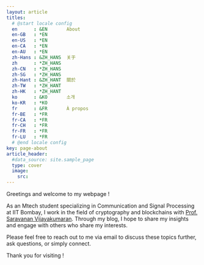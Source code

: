 ```yaml
---
layout: article
titles:
  # @start locale config
  en      : &EN       About
  en-GB   : *EN
  en-US   : *EN
  en-CA   : *EN
  en-AU   : *EN
  zh-Hans : &ZH_HANS  关于
  zh      : *ZH_HANS
  zh-CN   : *ZH_HANS
  zh-SG   : *ZH_HANS
  zh-Hant : &ZH_HANT  關於
  zh-TW   : *ZH_HANT
  zh-HK   : *ZH_HANT
  ko      : &KO       소개
  ko-KR   : *KO
  fr      : &FR       À propos
  fr-BE   : *FR
  fr-CA   : *FR
  fr-CH   : *FR
  fr-FR   : *FR
  fr-LU   : *FR
  # @end locale config
key: page-about
article_header:
  #data_source: site.sample_page
  type: cover
  image:
    src:
---
```


<style>
.center {
  display: block;
  margin-left: auto;
  margin-right: auto;
  width: 30%;
}
</style>

Greetings and welcome to my webpage !

As an Mtech student specializing in Communication and Signal Processing at IIT Bombay, I work in the field of cryptography and blockchains with [Prof. Saravanan Vijayakumaran](https://www.ee.iitb.ac.in/~sarva/). Through my blog, I hope to share my insights and engage with others who share my interests.

Please feel free to reach out to me via email to discuss these topics further, ask questions, or simply connect. 

Thank you for visiting !